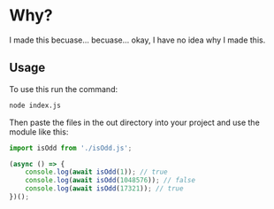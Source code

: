 # Why?

I made this becuase... becuase... okay, I have no idea why I made this.

## Usage

To use this run the command:

```Bash
node index.js
```

Then paste the files in the out directory into your project and use the module like this:

```JavaScript
import isOdd from './isOdd.js';

(async () => {
    console.log(await isOdd(1)); // true
    console.log(await isOdd(1048576)); // false
    console.log(await isOdd(17321)); // true
})();
```
